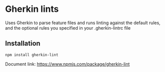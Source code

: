 # Gherkin lints

Uses Gherkin to parse feature files and runs linting against the default rules, and the optional rules you specified in your .gherkin-lintrc file

## Installation

```
npm install gherkin-lint
```

Document link: https://www.npmjs.com/package/gherkin-lint
